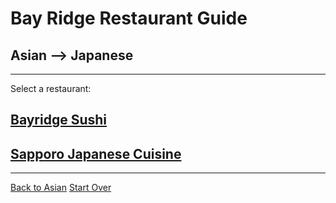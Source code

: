 # Bay Ridge Restaurant Guide
## Asian --> Japanese
---
Select a restaurant:
## [Bayridge Sushi](http://www.brsushi.com/)
## [Sapporo Japanese Cuisine](https://sapporobk.com/)
---
[Back to Asian](asian/asian.md)
[Start Over](../home.md)
